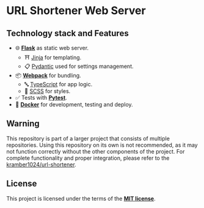 # URL Shortener Web Server

## Technology stack and Features

- 🌐 [**Flask**](https://flask.palletsprojects.com/) as static web server.
    - ⛩️ [Jinja](https://jinja.palletsprojects.com/) for templating.
    - 📋 [Pydantic](https://docs.pydantic.dev/) used for settings management.
- 📦 [**Webpack**](https://webpack.js.org/) for bundling.
    - 🔤 [TypeScript](https://www.typescriptlang.org/) for app logic.
    - 🎨 [SCSS](https://sass-lang.com/) for styles.
- ✅ Tests with [**Pytest**](https://pytest.org/).
- 🐋 [**Docker**](https://www.docker.com/) for development, testing and deploy.

## Warning

This repository is part of a larger project that consists of multiple repositories. Using this repository on its own is not recommended, as it may not function correctly without the other components of the project. For complete functionality and proper integration, please refer to the [kramber1024/url-shortener](https://github.com/kramber1024/url-shortener).

## License

This project is licensed under the terms of the [**MIT license**](./LICENSE).
